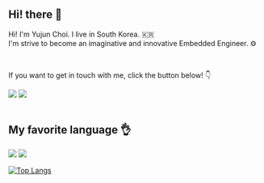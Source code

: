

<br/>
<div align="left">
  <h2>Hi! there 👋</h2>
  <p>Hi! I'm Yujun Choi. I live in South Korea. 🇰🇷
    <br>
    I'm strive to become an imaginative and innovative Embedded Engineer. ⚙️</p>
  <br>
  <p>If you want to get in touch with me, click the button below! 👇</p>
  <a href="mailto:dmddkslek0@gmail.com"><img src="https://img.shields.io/badge/Gmail-D14836?style=for-the-badge&logo=gmail&logoColor=white&link=mailto:dmddkslek0@gmail.com"/></a>
  <a href="https://www.instagram.com/dbwnsx_"><img src="https://img.shields.io/badge/Instagram-%23E4405F.svg?style=for-the-badge&logo=Instagram&logoColor=white&link=https://www.instagram.com/youn_nce"/></a>
</div>
<br>
<h2 align="left">
  My favorite language 👌
</h2>
<div align="left">
  <img src="https://img.shields.io/badge/c-A8B9CC?style=for-the-badge&logo=c&logoColor=white">
  <img src="https://img.shields.io/badge/c++-00599C?style=for-the-badge&logo=cplusplus&logoColor=white">
</div>
    <div align="left">

[![Top Langs](https://github-readme-stats.vercel.app/api/top-langs/?username=jjojun)](https://github.com/anuraghazra/github-readme-stats)
  <br>
</div>
<br/>

